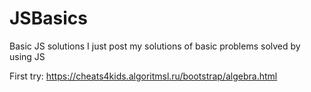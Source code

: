 # JSBasics
Basic JS solutions
I just post my solutions of basic problems solved by using JS

First try: https://cheats4kids.algoritmsl.ru/bootstrap/algebra.html
